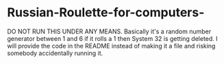 # Russian-Roulette-for-computers-
DO NOT RUN THIS UNDER ANY MEANS. Basically it's a random number generator between 1 and 6 if it rolls a 1 then System 32 is getting deleted. I will provide the code in the README instead of making it a file and risking somebody accidentally running it.
